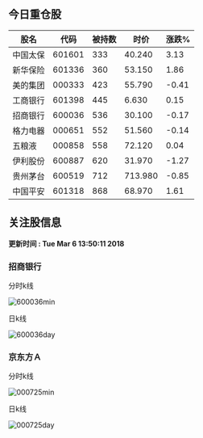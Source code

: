
## 今日重仓股 

|股名|代码|被持数|时价|涨跌%|
|---|---|---|---|---|
|中国太保|601601|333|40.240|3.13|
|新华保险|601336|360|53.150|1.86|
|美的集团|000333|423|55.790|-0.41|
|工商银行|601398|445|6.630|0.15|
|招商银行|600036|536|30.100|-0.17|
|格力电器|000651|552|51.560|-0.14|
|五粮液|000858|558|72.120|0.04|
|伊利股份|600887|620|31.970|-1.27|
|贵州茅台|600519|712|713.980|-0.85|
|中国平安|601318|868|68.970|1.61|

## 关注股信息
**更新时间 : Tue Mar  6 13:50:11 2018**
### 招商银行 
分时k线

![600036min](http://image.sinajs.cn/newchart/min/n/sh600036.gif)

日k线

![600036day](http://image.sinajs.cn/newchart/daily/n/sh600036.gif)

### 京东方Ａ 
分时k线

![000725min](http://image.sinajs.cn/newchart/min/n/sz000725.gif)

日k线

![000725day](http://image.sinajs.cn/newchart/daily/n/sz000725.gif)
